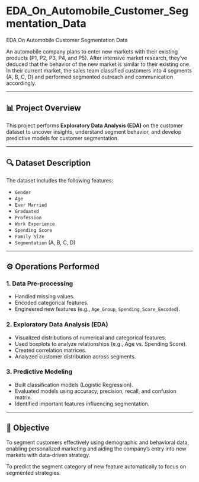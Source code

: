 # EDA_On_Automobile_Customer_Segmentation_Data
EDA On Automobile Customer Segmentation Data

An automobile company plans to enter new markets with their existing products (P1, P2, P3, P4, and P5). After intensive market research, they’ve deduced that the behavior of the new market is similar to their existing one. In their current market, the sales team classified customers into 4 segments (A, B, C, D) and performed segmented outreach and communication accordingly.

---

## 📊 Project Overview

This project performs **Exploratory Data Analysis (EDA)** on the customer dataset to uncover insights, understand segment behavior, and develop predictive models for customer segmentation.

---

## 🔍 Dataset Description

The dataset includes the following features:

- `Gender`
- `Age`
- `Ever Married`
- `Graduated`
- `Profession`
- `Work Experience`
- `Spending Score`
- `Family Size`
- `Segmentation` (A, B, C, D)

---

## ⚙️ Operations Performed

### 1. Data Pre-processing
- Handled missing values.
- Encoded categorical features.
- Engineered new features (e.g., `Age_Group`, `Spending_Score_Encoded`).

### 2. Exploratory Data Analysis (EDA)
- Visualized distributions of numerical and categorical features.
- Used boxplots to analyze relationships (e.g., Age vs. Spending Score).
- Created correlation matrices.
- Analyzed customer distribution across segments.

### 3. Predictive Modeling
- Built classification models (Logistic Regression).
- Evaluated models using accuracy, precision, recall, and confusion matrix.
- Identified important features influencing segmentation.

---

## 🎯 Objective

To segment customers effectively using demographic and behavioral data, enabling personalized marketing and aiding the company’s entry into new markets with data-driven strategy.

To predict the segment category of new 
feature automatically to focus on segmented strategies.


